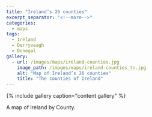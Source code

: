 ```yaml
---
title: "Ireland’s 26 counties"
excerpt_separator: "<!--more-->"
categories:
  - maps
tags:
  - Ireland
  - Derryveagh
  - Donegal
gallery:
  - url: /images/maps/ireland-counties.jpg
    image_path: /images/maps/ireland-counties_tn.jpg
    alt: "Map of Ireland’s 26 counties"
    title: "The counties of Ireland"
---
```

{% include gallery caption="content gallery" %}

A map of Ireland by County.
